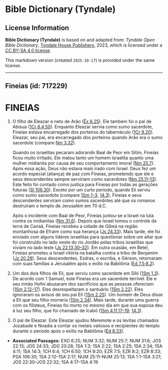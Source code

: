 # Bible Dictionary (Tyndale)

## License Information

**Bible Dictionary (Tyndale)** is based on and adapted from: _Tyndale Open Bible Dictionary_, [Tyndale House Publishers](https://tyndaleopenresources.com/), 2023, which is licensed under a [CC BY-SA 4.0 license](https://creativecommons.org/licenses/by-sa/4.0/legalcode.en).

This markdown version (created `2025-10-17`) is provided under the same license.



--------------------------------

## Fineias (id: 717229)

FINEIAS
=======

1. O filho de Eleazar e neto de Arão ([Êx 6\.25](https://ref.ly/Exod6:25)). Ele também foi o pai de Abisua ([1Cr 6\.4,50](https://ref.ly/1Chr6:4,1Chr6:50)). Enquanto Eleazar servia como sumo sacerdote, Fineias estava encarregado dos porteiros do tabernáculo ([1Cr 9\.20](https://ref.ly/1Chr9:20)). Eleazar, seu pai, era encarregado dos porteiros quando Arão era o sumo sacerdote (compare [Nm 3\.32](https://ref.ly/Num3:32)).

    Quando os israelitas pecaram adorando Baal de Peor em Sitim, Fineias ficou muito irritado. Ele matou tanto um homem israelita quanto uma mulher midianita por causa de seu comportamento imoral ([Nm 25\.7](https://ref.ly/Num25:7)). Após essa ação, Deus não estava mais irado com Israel. Deus fez um acordo especial (aliança) de paz com Fineias, prometendo que ele e seus descendentes sempre serviriam como sacerdotes ([Nm 25\.11–13](https://ref.ly/Num25:11-Num25:13)). Este feito foi contado como justiça para Fineias por todas as gerações futuras ([Sl 106\.30](https://ref.ly/Ps106:30)). Exceto por um curto período, quando Eli serviu como sumo sacerdote (compare [1Sm 1–3](https://ref.ly/1Sam1:1-1Sam3:21); [14\.3](https://ref.ly/1Sam14:3)), Fineias e seus descendentes serviram como sumos sacerdotes até que os romanos destruíram o templo de Jerusalém em 70 d.C.

    Após o incidente com Baal de Peor, Fineias juntou\-se a Israel na luta contra os midianitas ([Nm 31\.6](https://ref.ly/Num31:6)). Depois que Israel tomou o controle da terra de Canaã, Fineias recebeu a cidade de Gibeá na região montanhosa de Efraim como sua herança ([Js 24\.33](https://ref.ly/Josh24:33)). Mais tarde, ele foi enviado com alguns líderes israelitas para questionar sobre um altar que foi construído no lado oeste do rio Jordão pelas tribos israelitas que viviam no lado leste ([Js 22\.13,30–32](https://ref.ly/Josh22:13,Josh22:30-Josh22:32)). Em outra ocasião, em Betel, Fineias prometeu a Israel vitória na batalha contra a tribo de Benjamim ([Jz 20\.28](https://ref.ly/Judg20:28)). Seus descendentes, Esdras, o escriba, e Gérson, retornaram com suas famílias a Jerusalém após o exílio na Babilônia ([Ed 7\.5](https://ref.ly/Ezra7:5);[8\.2](https://ref.ly/Ezra8:2)).

2. Um dos dois filhos de Eli, que serviu como sacerdote em Siló ([1Sm 1\.3](https://ref.ly/1Sam1:3)). De acordo com 1 Samuel, este Fineias era um sacerdote terrível. Ele e seu irmão Hofni abusaram dos sacrifícios que as pessoas ofereciam ([1Sm 2\.12–17](https://ref.ly/1Sam2:12-1Sam2:17)). Eles desrespeitaram o santuário ([1Sm 2\.22](https://ref.ly/1Sam2:22)). Eles ignoraram os avisos de seu pai Eli ([1Sm 2\.25](https://ref.ly/1Sam2:25)). Um homem de Deus disse a Eli que seu filho morreria ([1Sm 2\.34](https://ref.ly/1Sam2:34)). Mais tarde, durante uma guerra com os filisteus, Fineias foi morto no mesmo dia em que sua esposa deu à luz seu filho, que foi chamado de Icabô ([1Sm 4\.11,17–19](https://ref.ly/1Sam4:11,1Sam4:17-1Sam4:19); [14\.3](https://ref.ly/1Sam14:3)).
3. O pai de Eleazar. Este Eleazar ajudou Meremote e os levitas chamados Jozabade e Noadia a contar os metais valiosos e recipientes do templo durante o período após o exílio na Babilônia ([Ed 8\.33](https://ref.ly/Ezra8:33)).

* **Associated Passages:** EXO 6:25; NUM 3:32; NUM 25:7; NUM 31:6; JOS 22:13; JOS 24:33; JDG 20:28; 1SA 1:3; 1SA 2:22; 1SA 2:25; 1SA 2:34; 1SA 4:11; 1SA 14:3; 1CH 6:4; 1CH 6:50; 1CH 9:20; EZR 7:5; EZR 8:2; EZR 8:33; PSA 106:30; 1SA 2:12–1SA 2:17; NUM 25:11–NUM 25:13; 1SA 1:1–1SA 3:21; JOS 22:30–JOS 22:32; 1SA 4:17–1SA 4:19

